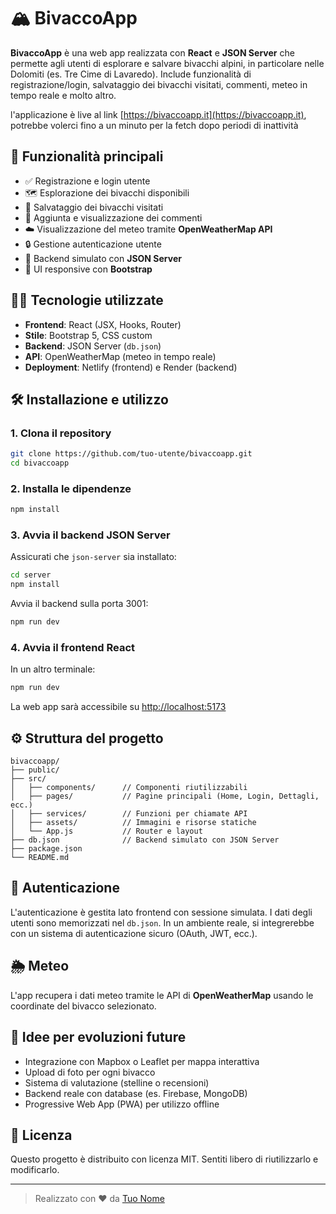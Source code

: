# 🏔️ BivaccoApp

**BivaccoApp** è una web app realizzata con **React** e **JSON Server** che permette agli utenti di esplorare e salvare bivacchi alpini, in particolare nelle Dolomiti (es. Tre Cime di Lavaredo). Include funzionalità di registrazione/login, salvataggio dei bivacchi visitati, commenti, meteo in tempo reale e molto altro.

l'applicazione è live al link [https://bivaccoapp.it](https://bivaccoapp.it), potrebbe volerci fino a un minuto per la fetch dopo periodi di inattività

## 🚀 Funzionalità principali

- ✅ Registrazione e login utente
- 🗺️ Esplorazione dei bivacchi disponibili
- 💾 Salvataggio dei bivacchi visitati
- 📝 Aggiunta e visualizzazione dei commenti
- ☁️ Visualizzazione del meteo tramite **OpenWeatherMap API**
- 🔒 Gestione autenticazione utente
- 📁 Backend simulato con **JSON Server**
- 🎨 UI responsive con **Bootstrap**

## 🧑‍💻 Tecnologie utilizzate

- **Frontend**: React (JSX, Hooks, Router)
- **Stile**: Bootstrap 5, CSS custom
- **Backend**: JSON Server (`db.json`)
- **API**: OpenWeatherMap (meteo in tempo reale)
- **Deployment**: Netlify (frontend) e Render (backend)

## 🛠️ Installazione e utilizzo

### 1. Clona il repository
```bash
git clone https://github.com/tuo-utente/bivaccoapp.git
cd bivaccoapp
```

### 2. Installa le dipendenze
```bash
npm install
```

### 3. Avvia il backend JSON Server
Assicurati che `json-server` sia installato:
```bash
cd server
npm install 
```

Avvia il backend sulla porta 3001:
```bash
npm run dev
```

### 4. Avvia il frontend React
In un altro terminale:
```bash
npm run dev
```

La web app sarà accessibile su [http://localhost:5173](http://localhost:5173)

## ⚙️ Struttura del progetto

```
bivaccoapp/
├── public/
├── src/
│   ├── components/      // Componenti riutilizzabili
│   ├── pages/           // Pagine principali (Home, Login, Dettagli, ecc.)
│   ├── services/        // Funzioni per chiamate API
│   ├── assets/          // Immagini e risorse statiche
│   └── App.js           // Router e layout
├── db.json              // Backend simulato con JSON Server
├── package.json
└── README.md
```

## 🔐 Autenticazione

L'autenticazione è gestita lato frontend con sessione simulata. I dati degli utenti sono memorizzati nel `db.json`. In un ambiente reale, si integrerebbe con un sistema di autenticazione sicuro (OAuth, JWT, ecc.).

## 🌦️ Meteo

L'app recupera i dati meteo tramite le API di **OpenWeatherMap** usando le coordinate del bivacco selezionato.

## 🧪 Idee per evoluzioni future

- Integrazione con Mapbox o Leaflet per mappa interattiva
- Upload di foto per ogni bivacco
- Sistema di valutazione (stelline o recensioni)
- Backend reale con database (es. Firebase, MongoDB)
- Progressive Web App (PWA) per utilizzo offline

## 📄 Licenza

Questo progetto è distribuito con licenza MIT. Sentiti libero di riutilizzarlo e modificarlo.

---

> Realizzato con ❤️ da [Tuo Nome](https://marcomanfrin.me)
